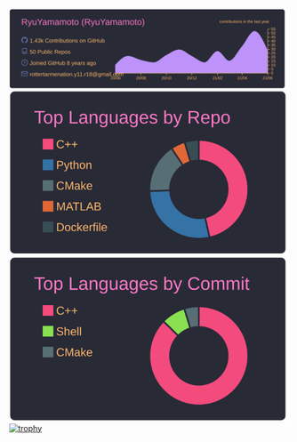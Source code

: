 [![](https://raw.githubusercontent.com/RyuYamamoto/RyuYamamoto/master/profile-summary-card-output/dracula/0-profile-details.svg)](https://github.com/vn7n24fzkq/github-profile-summary-cards)
[![](https://raw.githubusercontent.com/RyuYamamoto/RyuYamamoto/master/profile-summary-card-output/dracula/1-repos-per-language.svg)](https://github.com/vn7n24fzkq/github-profile-summary-cards)
[![](https://raw.githubusercontent.com/RyuYamamoto/RyuYamamoto/master/profile-summary-card-output/dracula/2-most-commit-language.svg)](https://github.com/vn7n24fzkq/github-profile-summary-cards)
[![trophy](https://github-profile-trophy.vercel.app/?username=RyuYamamoto&theme=onedark)](https://github.com/ryo-ma/github-profile-trophy)

